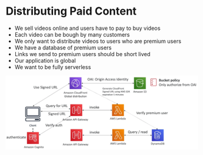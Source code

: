 # Distributing Paid Content

- We sell videos online and users have to pay to buy videos
- Each video can be bough by many customers
- We only want to distribute videos to users who are premium users
- We have a database of premium users
- Links we send to premium users should be short lived
- Our application is global
- We want to be fully serverless

![](images/2020-01-01-12-30-01.png)